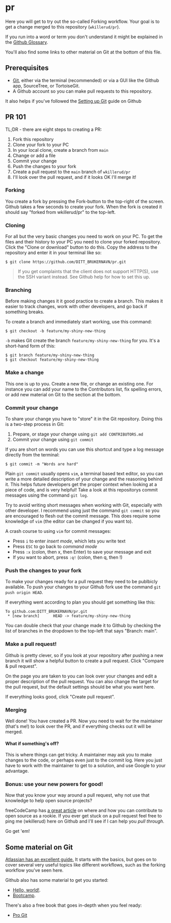 # pr

Here you will get to try out the so-called Forking workflow. Your
goal is to get a change merged to this repository (`wkillerud/pr`).

If you run into a word or term you don't understand it might be
explained in the
[Github Glossary](https://help.github.com/articles/github-glossary/).

You'll also find some links to other material on Git at the bottom
of this file.

## Prerequisites

* [Git](https://git-scm.com/), either via the terminal (recommended)
or via a GUI like the Github app, SourceTree, or TortoiseGit.
* A Github account so you can make pull requests to this repository.

It also helps if you've followed the
[Setting up Git](https://help.github.com/articles/set-up-git/) guide on Github

## PR 101

TL;DR - there are eight steps to creating a PR:

1. Fork this repository
2. Clone your fork to your PC
3. In your local clone, create a branch from `main`
4. Change or add a file
5. Commit your change
6. Push the changes to your fork
7. Create a pull request to the `main` branch of `wkillerud/pr`
8. I'll look over the pull request, and if it looks OK I'll merge it!

### Forking

You create a fork by pressing the Fork-button to the top-right of the
screen. Github takes a few seconds to create your fork. When the fork
is created it should say "forked from wkillerud/pr" to the top-left.

### Cloning

For all but the very basic changes you need to work on your PC. To get
the files and their history to your PC you need to clone your forked
repository. Click the "Clone or download" button to do this. Copy
the address to the repository and enter it in your terminal like so:

```
$ git clone https://github.com/DITT_BRUKERNAVN/pr.git
```

> If you get complaints that the client does not support HTTP(S), use
> the SSH variant instead. See Github help for how to set this up.

### Branching

Before making changes it it good practice to create a branch. This makes
it easier to track changes, work with other developers, and go back if
something breaks.

To create a branch and immediately start working, use this command:

```
$ git checkout -b feature/my-shiny-new-thing
```

`-b` makes Git create the branch `feature/my-shiny-new-thing` for you.
It's a short-hand form of this:

```
$ git branch feature/my-shiny-new-thing
$ git checkout feature/my-shiny-new-thing
```

### Make a change

This one is up to you. Create a new file, or change an existing one.
For instance you can add your name to the Contributors list, fix
spelling errors, or add new material on Git to the section at the
bottom.

### Commit your change

To share your change you have to "store" it in the Git repository.
Doing this is a two-step process in Git:

1. Prepare, or stage your change using `git add CONTRIBUTORS.md`
2. Commit your change using `git commit`

If you are short on words you can use this shortcut and type a log
message directly from the terminal:

```
$ git commit -m "Words are hard"
```

Plain `git commit` usually opens `vim`, a terminal based text editor,
so you can write a more detailed description of your change and the
reasoning behind it. This helps future developers get the proper context
when looking at a piece of code, and is very helpful! Take a look at this
repositorys commit messages using the command `git log`.

Try to avoid writing short messages when working with Git, especially with
other developer. I recommend using just the command `git commit` so you
are encouraged to flesh out the commit message. This does require some
knowledge of `vim` (the editor can be changed if you want to).

A crash course to using `vim` for commit messages:

* Press `i` to enter _insert mode_, which lets you write text
* Press `ESC` to go back to _command mode_
* Press `:x` (colon, then x, then Enter) to save your message and exit
* If you want to abort, press `:q!` (colon, then q, then !)

### Push the changes to your fork

To make your changes ready for a pull request they need to be publbicly
available. To push your changes to your Github fork use the command
`git push origin HEAD`.

If everything went according to plan you should get something like this:

```
To github.com:DITT_BRUKERNAVN/pr.git
 * [new branch]      HEAD -> feature/my-shiny-new-thing
```

You can double check that your change made it to Github by checking the
list of branches in the dropdown to the top-left that says "Branch: main".

### Make a pull request!

Github is pretty clever, so if you look at your repository after pushing a
new branch it will show a helpful button to create a pull request. Click
"Compare & pull request".

On the page you are taken to you can look over your changes and edit a proper
description of the pull request. You can also change the target for the pull
request, but the default settings should be what you want here.

If everything looks good, click "Create pull request".

### Merging

Well done! You have created a PR. Now you need to wait for the maintainer
(that's me!) to look over the PR, and if everything checks out it will be
merged.

#### What if something's off?

This is where things can get tricky. A maintainer may ask you to make changes
to the code, or perhaps even just to the commit log. Here you just have to work
with the maintainer to get to a solution, and use Google to your advantage.

### Bonus: use your new powers for good!

Now that you know your way around a pull request, why not use that knowledge
to help open source projects?

freeCodeCamp has [a great article](https://medium.freecodecamp.org/finding-your-first-open-source-project-or-bug-to-work-on-1712f651e5ba)
on where and how you can contribute to open source as a rookie.
If you ever get stuck on a pull request feel free to ping me (wkillerud)
here on Github and I'll see if I can help you _pull through_.

Go get 'em!

## Some material on Git

[Atlassian has an excellent guide.](https://www.atlassian.com/git/tutorials/what-is-version-control)
It starts with the basics, but goes on to cover several very useful topics like different workflows,
such as the forking workflow you've seen here.

Github also has some material to get you started:

* [Hello, world!](https://guides.github.com/activities/hello-world/).
* [Bootcamp](https://help.github.com/).

There's also a free book that goes in-depth when you feel ready:

* [Pro Git](https://git-scm.com/book/en/v2)
